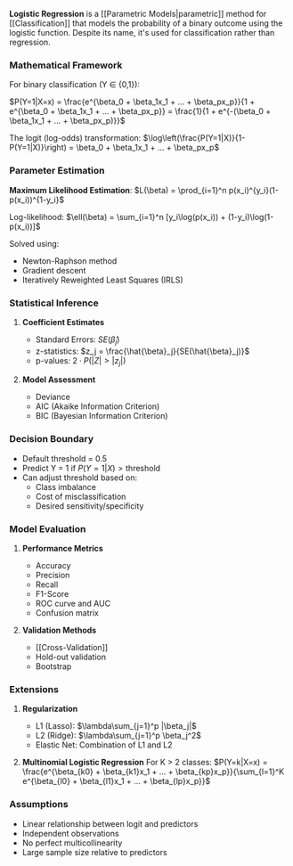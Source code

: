 **Logistic Regression** is a [[Parametric Models|parametric]] method for [[Classification]] that models the probability of a binary outcome using the logistic function. Despite its name, it's used for classification rather than regression.

### Mathematical Framework
For binary classification (Y ∈ {0,1}):

$P(Y=1|X=x) = \frac{e^{\beta_0 + \beta_1x_1 + ... + \beta_px_p}}{1 + e^{\beta_0 + \beta_1x_1 + ... + \beta_px_p}} = \frac{1}{1 + e^{-(\beta_0 + \beta_1x_1 + ... + \beta_px_p)}}$

The logit (log-odds) transformation:
$\log\left(\frac{P(Y=1|X)}{1-P(Y=1|X)}\right) = \beta_0 + \beta_1x_1 + ... + \beta_px_p$

### Parameter Estimation
**Maximum Likelihood Estimation**:
$L(\beta) = \prod_{i=1}^n p(x_i)^{y_i}(1-p(x_i))^{1-y_i}$

Log-likelihood:
$\ell(\beta) = \sum_{i=1}^n [y_i\log(p(x_i)) + (1-y_i)\log(1-p(x_i))]$

Solved using:
- Newton-Raphson method
- Gradient descent
- Iteratively Reweighted Least Squares (IRLS)

### Statistical Inference
1. **Coefficient Estimates**
   - Standard Errors: $SE(\hat{\beta}_j)$
   - z-statistics: $z_j = \frac{\hat{\beta}_j}{SE(\hat{\beta}_j)}$
   - p-values: $2\cdot P(|Z| > |z_j|)$

2. **Model Assessment**
   - Deviance
   - AIC (Akaike Information Criterion)
   - BIC (Bayesian Information Criterion)

### Decision Boundary
- Default threshold = 0.5
- Predict Y = 1 if $P(Y=1|X) > \text{threshold}$
- Can adjust threshold based on:
  - Class imbalance
  - Cost of misclassification
  - Desired sensitivity/specificity

### Model Evaluation
1. **Performance Metrics**
   - Accuracy
   - Precision
   - Recall
   - F1-Score
   - ROC curve and AUC
   - Confusion matrix

2. **Validation Methods**
   - [[Cross-Validation]]
   - Hold-out validation
   - Bootstrap

### Extensions
1. **Regularization**
   - L1 (Lasso): $\lambda\sum_{j=1}^p |\beta_j|$
   - L2 (Ridge): $\lambda\sum_{j=1}^p \beta_j^2$
   - Elastic Net: Combination of L1 and L2

2. **Multinomial Logistic Regression**
   For K > 2 classes:
   $P(Y=k|X=x) = \frac{e^{\beta_{k0} + \beta_{k1}x_1 + ... + \beta_{kp}x_p}}{\sum_{l=1}^K e^{\beta_{l0} + \beta_{l1}x_1 + ... + \beta_{lp}x_p}}$

### Assumptions
- Linear relationship between logit and predictors
- Independent observations
- No perfect multicollinearity
- Large sample size relative to predictors
